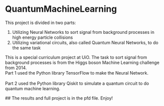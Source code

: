 # QuantumMachineLearning
This project is divided in two parts:
1. Utilizing Neural Networks to sort signal from background processes in high energy particle collisions
2. Utilizing variational circuits, also called Quantum Neural Networks, to do the same task
<p>This is a special curriculum project at UiO. The task to sort signal from background processes is from the Higgs boson Machine Learning challenge from 2014. <br>
Part 1 used the Python library TensorFlow to make the Neural Network. <br><br>
Part 2 used the Python library Qiskit to simulate a quantum circuit to do quantum machine learning. </p>
## The results and full project is in the pfd file. Enjoy!
